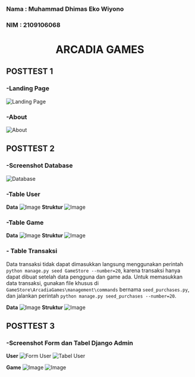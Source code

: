 ### Nama : Muhammad Dhimas Eko Wiyono
### NIM  : 2109106068


<h1 align="center">ARCADIA GAMES</h1>

## **POSTTEST 1**

### -Landing Page
![Landing Page](https://drive.google.com/uc?export=view&id=19ixEJYNXrw0ixAgCzulALT1USTO89h3P)

### -About
![About](https://drive.google.com/uc?export=view&id=18lgDbD2AQ7nj0TfPxbzGKzfBzhWcGmQV)

## **POSTTEST 2**

### -Screenshot Database
![Database](https://drive.google.com/uc?export=view&id=1TlgG0xdwAjCrmh1JNwBUAfb_EL86B_4B)

### -Table User
**Data**
![Image](https://drive.google.com/uc?export=view&id=1CqItrDcVgT8TfpceMVNcKY9cTGz_qr2q)
**Struktur**
![Image](https://drive.google.com/uc?export=view&id=1MrtpUDAVdjs39bLlEn80RYoAye9ZQWqY)

### -Table Game
**Data**
![Image](https://drive.google.com/uc?export=view&id=1BLwHqeRYXd_nx8u78b0Hue5EWWikpEns)
**Struktur**
![Image](https://drive.google.com/uc?export=view&id=1U_FuOwjQML5f2gCIhTNxrshh7WEsWTt9)

### - Table Transaksi
Data transaksi tidak dapat dimasukkan langsung menggunakan perintah `python manage.py seed GameStore --number=20`, karena transaksi hanya dapat dibuat setelah data pengguna dan game ada. Untuk memasukkan data transaksi, gunakan file khusus di `GameStore\ArcadiaGames\management\commands` bernama `seed_purchases.py`, dan jalankan perintah `python manage.py seed_purchases --number=20`.

**Data**
![Image](https://drive.google.com/uc?export=view&id=1Qe4zuXTVMdSLuj3u71eArvb5d74vjHnw)
**Struktur**
![Image](https://drive.google.com/uc?export=view&id=1hPw2xkFq7hqA0YuFFcLFqxKY5Hr6IPbb)

## **POSTTEST 3**

### -Screenshot Form dan Tabel Django Admin
**User**
![Form User](https://drive.google.com/uc?export=view&id=1-_EN9Vxzrx9m0rW8UltuajAKG6-VOgXX)
![Tabel User](https://drive.google.com/uc?export=view&id=1Wf0kMMdQ54Wie8WjrjeHlstZi37bq1gR)

**Game**
![Image](https://drive.google.com/uc?export=view&id=1U4_AMuIpeLKV_ZnPviokmMCx_isdFg7Q)
![Image](https://drive.google.com/uc?export=view&id=1Dmzh3wE7kJf8D084YtFQ4GlFzgvVtgAJ)
